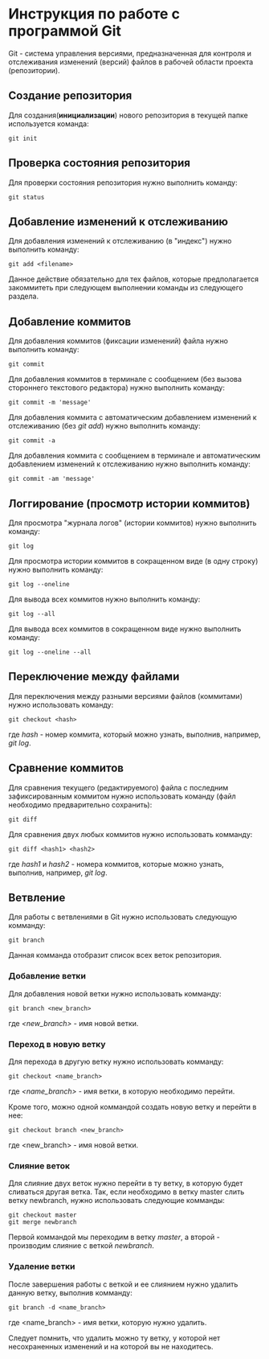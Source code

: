 # Инструкция по работе с программой Git

Git - система управления версиями, предназначенная для контроля и отслеживания изменений (версий) файлов в рабочей области проекта (репозитории).

## Создание репозитория

Для создания(**инициализации**) нового репозитория в текущей папке используется команда:

    git init

## Проверка состояния репозитория

Для проверки состояния репозитория нужно выполнить команду:

    git status

## Добавление изменений к отслеживанию

Для добавления изменений к отслеживанию (в "индекс") нужно выполнить команду:

    git add <filename>

Данное действие обязательно для тех файлов, которые предполагается закоммитеть при следующем выполнении команды из следующего раздела.

## Добавление коммитов

Для добавления коммитов (фиксации изменений) файла нужно выполнить команду:

    git commit

Для добавления коммитов в терминале с сообщением (без вызова стороннего текстового редактора) нужно выполнить команду:

    git commit -m 'message'

Для добавления коммита с автоматическим добавлением изменений к отслеживанию (без *git add*) нужно выполнить команду:

    git commit -a

Для добавления коммита с сообщением в терминале и автоматическим добавлением изменений к отслеживанию нужно выполнить команду:

    git commit -am 'message'

## Логгирование (просмотр истории коммитов)

Для просмотра "журнала логов" (истории коммитов) нужно выполнить команду:

    git log

Для просмотра истории коммитов в сокращенном виде (в одну строку) нужно выполнить команду:

    git log --oneline

Для вывода всех коммитов нужно выполнить команду:

    git log --all

Для вывода всех коммитов в сокращенном виде нужно выполнить команду:

    git log --oneline --all

## Переключение между файлами

Для переключения между разными версиями файлов (коммитами) нужно использовать команду:

    git checkout <hash>

где *hash* - номер коммита, который можно узнать, выполнив, например, *git log*.

## Сравнение коммитов

Для сравнения текущего (редактируемого) файла с последним зафиксированным коммитом нужно использовать команду (файл необходимо предварительно сохранить):

    git diff

Для сравнения двух любых коммитов нужно использовать комманду:

    git diff <hash1> <hash2>

где *hash1* и *hash2* - номера коммитов, которые можно узнать, выполнив, например, *git log*.

## Ветвление

Для работы с ветвлениями в Git нужно использовать следующую комманду:

    git branch

Данная комманда отобразит список всех веток репозитория.

### Добавление ветки

Для добавления новой ветки нужно использовать комманду:

    git branch <new_branch>

где *<new_branch>* - имя новой ветки.

### Переход в новую ветку

Для перехода в другую ветку нужно использовать комманду:

    git checkout <name_branch>

где *<name_branch>* - имя ветки, в которую необходимо перейти.

Кроме того, можно одной коммандой создать новую ветку и перейти в нее:

    git checkout branch <new_branch>

где <new_branch> - имя новой ветки.

### Слияние веток

Для слияние двух веток нужно перейти в ту ветку, в которую будет сливаться другая ветка. Так, если необходимо в ветку master слить ветку newbranch, нужно использовать следующие комманды:

    git checkout master
    git merge newbranch

Первой коммандой мы переходим в ветку *master*, а второй - производим слияние с веткой *newbranch*.

### Удаление ветки

После завершения работы с веткой и ее слиянием нужно удалить данную ветку, выполнив комманду:

    git branch -d <name_branch>

где <name_branch> - имя ветки, которую нужно удалить.

Следует помнить, что удалить можно ту ветку, у которой нет несохраненных изменений и на которой вы не находитесь.
